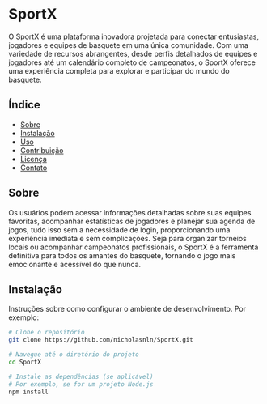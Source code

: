# SportX

O SportX é uma plataforma inovadora projetada para conectar entusiastas, jogadores e equipes de basquete em uma única comunidade. Com uma variedade de recursos abrangentes, desde perfis detalhados de equipes e jogadores até um calendário completo de campeonatos, o SportX oferece uma experiência completa para explorar e participar do mundo do basquete.

## Índice

- [Sobre](#sobre)
- [Instalação](#instalação)
- [Uso](#uso)
- [Contribuição](#contribuição)
- [Licença](#licença)
- [Contato](#contato)

## Sobre

Os usuários podem acessar informações detalhadas sobre suas equipes favoritas, acompanhar estatísticas de jogadores e planejar sua agenda de jogos, tudo isso sem a necessidade de login, proporcionando uma experiência imediata e sem complicações. Seja para organizar torneios locais ou acompanhar campeonatos profissionais, o SportX é a ferramenta definitiva para todos os amantes do basquete, tornando o jogo mais emocionante e acessível do que nunca.

## Instalação

Instruções sobre como configurar o ambiente de desenvolvimento. Por exemplo:

```bash
# Clone o repositório
git clone https://github.com/nicholasnln/SportX.git

# Navegue até o diretório do projeto
cd SportX

# Instale as dependências (se aplicável)
# Por exemplo, se for um projeto Node.js
npm install
